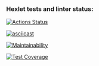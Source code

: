 ### Hexlet tests and linter status:
[![Actions Status](https://github.com/Terzia/python-project-50/workflows/hexlet-check/badge.svg)](https://github.com/Terzia/python-project-50/actions)

[![asciicast](https://asciinema.org/a/V3WHQhIfMSGKqAPUByS34INYS.svg)](https://asciinema.org/a/V3WHQhIfMSGKqAPUByS34INYS)

[![Maintainability](https://api.codeclimate.com/v1/badges/f2e6772428d191c6fcf1/maintainability)](https://codeclimate.com/github/Terzia/python-project-50/maintainability)

[![Test Coverage](https://api.codeclimate.com/v1/badges/f2e6772428d191c6fcf1/test_coverage)](https://codeclimate.com/github/Terzia/python-project-50/test_coverage)
